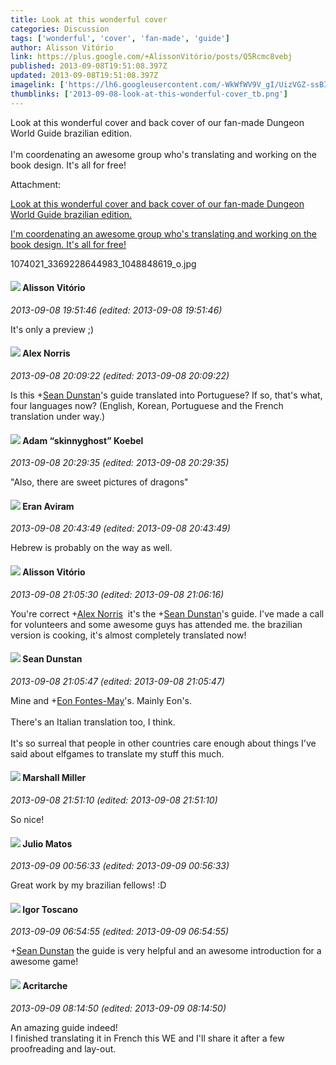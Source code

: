 ```yaml
---
title: Look at this wonderful cover
categories: Discussion
tags: ['wonderful', 'cover', 'fan-made', 'guide']
author: Alisson Vitório
link: https://plus.google.com/+AlissonVitório/posts/Q5Rcmc8vebj
published: 2013-09-08T19:51:08.397Z
updated: 2013-09-08T19:51:08.397Z
imagelink: ['https://lh6.googleusercontent.com/-WkWfWV9V_gI/UizVGZ-ssBI/AAAAAAAAFuA/20oMzXpXPmM/w1273-h900/1074021_3369228644983_1048848619_o.jpg']
thumblinks: ['2013-09-08-look-at-this-wonderful-cover_tb.png']
---
```


Look at this wonderful cover and back cover of our fan-made Dungeon World Guide brazilian edition.<br /><br />I&#39;m coordenating an awesome group who&#39;s translating and working on the book design. It&#39;s all for free!


Attachment:

<a href='https://plus.google.com/photos/115101729330777297840/albums/5921341914453851089/5921341916115152914?sqi=100084733231320276299&sqsi=495ab0e7-7352-40c7-9718-677d19c9273e'>Look at this wonderful cover and back cover of our fan-made Dungeon World Guide brazilian edition.

I'm coordenating an awesome group who's translating and working on the book design. It's all for free!</a>


1074021_3369228644983_1048848619_o.jpg
<div id='comment z12pgx3ijtr2fbywd04cgh5z0nfutpzbku00k'>
  <h4><img src='{{site.baseurl}}//images/avatars/115101729330777297840_photo.jpg'> Alisson Vitório</h4>
      <p><cite>2013-09-08 19:51:46 (edited: 2013-09-08 19:51:46)</cite></p>
        <p>It&#39;s only a preview ;)</p>
</div>
        

<div id='comment z12pgx3ijtr2fbywd04cgh5z0nfutpzbku00k'>
  <h4><img src='{{site.baseurl}}//images/avatars/112750659160242168572_photo.jpg'> Alex Norris</h4>
      <p><cite>2013-09-08 20:09:22 (edited: 2013-09-08 20:09:22)</cite></p>
        <p>Is this <span class="proflinkWrapper"><span class="proflinkPrefix">+</span><a class="proflink" href="https://plus.google.com/109563461718222144273" oid="109563461718222144273">Sean Dunstan</a></span>&#39;s guide translated into Portuguese? If so, that&#39;s what, four languages now? (English, Korean, Portuguese and the French translation under way.)</p>
</div>
        

<div id='comment z12pgx3ijtr2fbywd04cgh5z0nfutpzbku00k'>
  <h4><img src='{{site.baseurl}}//images/avatars/112484087750169360510_photo.jpg'> Adam “skinnyghost” Koebel</h4>
      <p><cite>2013-09-08 20:29:35 (edited: 2013-09-08 20:29:35)</cite></p>
        <p>&quot;Also, there are sweet pictures of dragons&quot;</p>
</div>
        

<div id='comment z12pgx3ijtr2fbywd04cgh5z0nfutpzbku00k'>
  <h4><img src='{{site.baseurl}}//images/avatars/113268622603422203740_photo.jpg'> Eran Aviram</h4>
      <p><cite>2013-09-08 20:43:49 (edited: 2013-09-08 20:43:49)</cite></p>
        <p>Hebrew is probably on the way as well.</p>
</div>
        

<div id='comment z12pgx3ijtr2fbywd04cgh5z0nfutpzbku00k'>
  <h4><img src='{{site.baseurl}}//images/avatars/115101729330777297840_photo.jpg'> Alisson Vitório</h4>
      <p><cite>2013-09-08 21:05:30 (edited: 2013-09-08 21:06:16)</cite></p>
        <p>You&#39;re correct <span class="proflinkWrapper"><span class="proflinkPrefix">+</span><a class="proflink" href="https://plus.google.com/112750659160242168572" oid="112750659160242168572">Alex Norris</a></span>  it&#39;s the <span class="proflinkWrapper"><span class="proflinkPrefix">+</span><a class="proflink" href="https://plus.google.com/109563461718222144273" oid="109563461718222144273">Sean Dunstan</a></span>&#39;s guide. I&#39;ve made a call for volunteers and some awesome guys has attended me. the brazilian version is cooking, it&#39;s almost completely translated now!</p>
</div>
        

<div id='comment z12pgx3ijtr2fbywd04cgh5z0nfutpzbku00k'>
  <h4><img src='{{site.baseurl}}//images/avatars/109563461718222144273_photo.jpg'> Sean Dunstan</h4>
      <p><cite>2013-09-08 21:05:47 (edited: 2013-09-08 21:05:47)</cite></p>
        <p>Mine and <span class="proflinkWrapper"><span class="proflinkPrefix">+</span><a class="proflink" href="https://plus.google.com/109478629914305750773" oid="109478629914305750773">Eon Fontes-May</a></span>&#39;s. Mainly Eon&#39;s.<br /><br />There&#39;s an Italian translation too, I think.<br /><br />It&#39;s so surreal that people in other countries care enough about things I&#39;ve said about elfgames to translate my stuff this much.</p>
</div>
        

<div id='comment z12pgx3ijtr2fbywd04cgh5z0nfutpzbku00k'>
  <h4><img src='{{site.baseurl}}//images/avatars/113927217394445366066_photo.jpg'> Marshall Miller</h4>
      <p><cite>2013-09-08 21:51:10 (edited: 2013-09-08 21:51:10)</cite></p>
        <p>So nice!</p>
</div>
        

<div id='comment z12pgx3ijtr2fbywd04cgh5z0nfutpzbku00k'>
  <h4><img src='{{site.baseurl}}//images/avatars/100529181073494349616_photo.jpg'> Julio Matos</h4>
      <p><cite>2013-09-09 00:56:33 (edited: 2013-09-09 00:56:33)</cite></p>
        <p>Great work by my brazilian fellows! :D </p>
</div>
        

<div id='comment z12pgx3ijtr2fbywd04cgh5z0nfutpzbku00k'>
  <h4><img src='{{site.baseurl}}//images/avatars/113125437638812023547_photo.jpg'> Igor Toscano</h4>
      <p><cite>2013-09-09 06:54:55 (edited: 2013-09-09 06:54:55)</cite></p>
        <p><span class="proflinkWrapper"><span class="proflinkPrefix">+</span><a class="proflink" href="https://plus.google.com/109563461718222144273" oid="109563461718222144273">Sean Dunstan</a></span> the guide is very helpful and an awesome introduction for a awesome game!</p>
</div>
        

<div id='comment z12pgx3ijtr2fbywd04cgh5z0nfutpzbku00k'>
  <h4><img src='{{site.baseurl}}//images/avatars/110514403260264899558_photo.jpg'> Acritarche</h4>
      <p><cite>2013-09-09 08:14:50 (edited: 2013-09-09 08:14:50)</cite></p>
        <p>An amazing guide indeed!<br />I finished translating it in French this WE and I&#39;ll share it after a few proofreading and lay-out.</p>
</div>
        